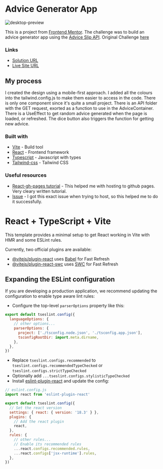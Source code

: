 # Advice Generator App

![desktop-preview](https://github.com/user-attachments/assets/a8914355-4667-441f-acd2-e6b8585dc753)


This is a project from [Frontend Mentor](https://www.frontendmentor.io). The challenge was to build an advice generator app using the [Advice Slip API](https://api.adviceslip.com). Original Challenge [here](https://www.frontendmentor.io/challenges/advice-generator-app-QdUG-13db)

### Links

- [Solution URL](https://www.frontendmentor.io/challenges/advice-generator-app-QdUG-13db)
- [Live Site URL](https://ippotheboxer.github.io/advice-generator-app)

## My process

I created the design using a mobile-first approach. I added all the colours into the tailwind.config.js to make them easier to access in the code. There is only one component since it's quite a small project. There is an API folder with the GET request, exorted as a function to use in the AdviceContainer. There is a UseEffect to get random advice generated when the page is loaded, or refreshed. The dice button also triggers the function for getting new advice.

### Built with

- [Vite](https://vite.dev/) - Build tool
- [React](https://reactjs.org/) - Frontend framework
- [Typescript](https://www.typescriptlang.org/) - Javascript with types
- [Tailwind-css](https://tailwindcss.com/) - Tailwind CSS

### Useful resources

- [React-gh-pages tutorial](https://github.com/gitname/react-gh-pages) - This helped me with hosting to github pages. Very cleary written tutorial.
- [Issue](https://github.com/tschaub/gh-pages/issues/485) - I got this exact issue when trying to host, so this helped me to do it successfully.


# React + TypeScript + Vite

This template provides a minimal setup to get React working in Vite with HMR and some ESLint rules.

Currently, two official plugins are available:

- [@vitejs/plugin-react](https://github.com/vitejs/vite-plugin-react/blob/main/packages/plugin-react/README.md) uses [Babel](https://babeljs.io/) for Fast Refresh
- [@vitejs/plugin-react-swc](https://github.com/vitejs/vite-plugin-react-swc) uses [SWC](https://swc.rs/) for Fast Refresh

## Expanding the ESLint configuration

If you are developing a production application, we recommend updating the configuration to enable type aware lint rules:

- Configure the top-level `parserOptions` property like this:

```js
export default tseslint.config({
  languageOptions: {
    // other options...
    parserOptions: {
      project: ['./tsconfig.node.json', './tsconfig.app.json'],
      tsconfigRootDir: import.meta.dirname,
    },
  },
})
```

- Replace `tseslint.configs.recommended` to `tseslint.configs.recommendedTypeChecked` or `tseslint.configs.strictTypeChecked`
- Optionally add `...tseslint.configs.stylisticTypeChecked`
- Install [eslint-plugin-react](https://github.com/jsx-eslint/eslint-plugin-react) and update the config:

```js
// eslint.config.js
import react from 'eslint-plugin-react'

export default tseslint.config({
  // Set the react version
  settings: { react: { version: '18.3' } },
  plugins: {
    // Add the react plugin
    react,
  },
  rules: {
    // other rules...
    // Enable its recommended rules
    ...react.configs.recommended.rules,
    ...react.configs['jsx-runtime'].rules,
  },
})
```

